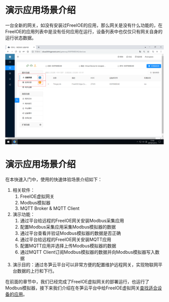 #  演示应用场景介绍


一台全新的网关，如没有安装过FreeIOE的应用，那么网关是没有什么功能的，在FreeIOE的应用列表中是没有任何应用在运行，设备列表中也仅仅只有网关自身的运行状态数据。


![](imgs/2019-12-13-17-43-34.png)

# 演示应用场景介绍

在本快速入门中，使用的快速体验场景介绍如下：
1. 相关软件：
   1. FreeIOE虚拟网关
   2. Modbus模拟器
   3. MQTT Broker & MQTT Client
2. 演示功能：
   1. 通过平台给远程的FreeIOE网关安装Modbus采集应用
   2. 配置Modbus采集应用采集Modbus模拟器的数据
   3. 通过平台查看并验证Modbus模拟器的数据是否正确
   4. 通过平台给远程的FreeIOE网关安装MQTT应用
   5. 配置MQTT应用并选择上传Modbus模拟器的数据
   6. 通过MQTT Client订阅Modbus模拟器的数据并向Modbus模拟器写入数据
3. 演示目的：通过冬笋云平台可以非常方便的配置维护远程网关，实现物联网平台数据的上行和下行。

在前面的章节中，我们已经完成了FreeIOE虚拟网关的部署运行，也运行了Modbus模拟器，接下来我们介绍在冬笋云平台中给FreeIOE虚拟网关[查找适合设备的应用](find-freeioeapp.md)。

